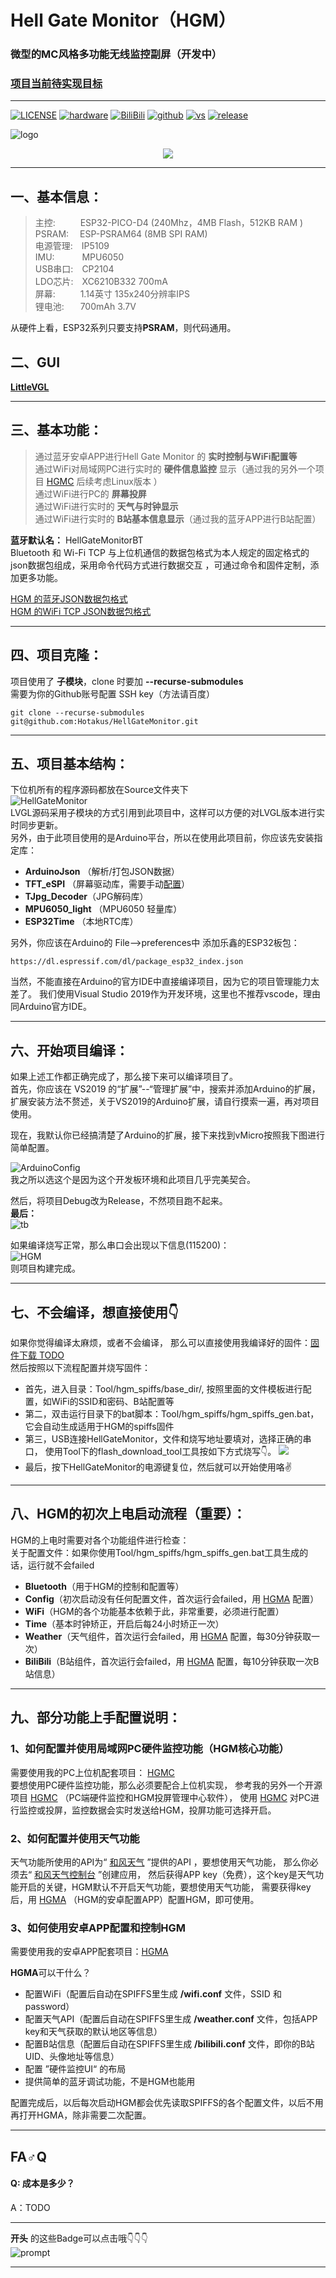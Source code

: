 # Hell Gate Monitor（HGM）
### 微型的MC风格多功能无线监控副屏（开发中）  

### [项目当前待实现目标](https://github.com/Hotakus/HellGateMonitor/issues/3)

---

[![LICENSE](https://img.shields.io/github/license/Hotakus/HellGateMonitor?label=LICENSE&logo=GNU&style=flat-square)](./LICENSE)
[![hardware](https://img.shields.io/badge/Kicad-硬件原理图-yellow?style=flat-square&logo=Files)](Hardware)
[![BiliBili](https://img.shields.io/badge/BiliBili-视频介绍-blue?style=flat-square&logo=Bilibili)](https://space.bilibili.com/341974201)
[![github](https://img.shields.io/badge/GitHub-我的主页-teal?style=flat-square&logo=Github)](https://visualstudio.microsoft.com/zh-hans/vs/)
[![vs](https://img.shields.io/badge/IDE-VisualStudio-blueviolet?style=flat-square&logo=VisualStudio)](https://visualstudio.microsoft.com/zh-hans/vs/)
[![release](https://img.shields.io/github/v/release/Hotakus/HellGateMonitor?include_prereleases&logo=F&style=flat-square)](https://github.com/Hotakus/HellGateMonitor/releases)

![logo](GuideImage/HellGateMonitor.png)  

<div align=center>
    <img src="GuideImage/HellGateMonitor.png"/>
</div>

---

## 一、基本信息：

> 主控: &emsp; &emsp; ESP32-PICO-D4 (240Mhz，4MB Flash，512KB RAM )  
> PSRAM: &emsp;ESP-PSRAM64 (8MB SPI RAM)   
> 电源管理:&emsp;IP5109  
> IMU: &emsp; &emsp; &nbsp;MPU6050  
> USB串口:&emsp;CP2104    
> LDO芯片:&emsp;XC6210B332 700mA   
> 屏幕: &emsp; &emsp; 1.14英寸 135x240分辨率IPS  
> 锂电池:&emsp; &nbsp; 700mAh 3.7V  
>   
从硬件上看，ESP32系列只要支持**PSRAM**，则代码通用。 

## 二、GUI
[**LittleVGL**](https://github.com/lvgl/lvgl)

---
## 三、基本功能：
>通过蓝牙安卓APP进行Hell Gate Monitor 的 __实时控制与WiFi配置等__  
>通过WiFi对局域网PC进行实时的 __硬件信息监控__ 显示（通过我的另外一个项目 
> [HGMC](https://github.com/Hotakus/HGMC) 后续考虑Linux版本
> ）  
>通过WiFi进行PC的 __屏幕投屏__  
>通过WiFi进行实时的 __天气与时钟显示__  
>通过WiFi进行实时的 __B站基本信息显示__（通过我的蓝牙APP进行B站配置）  

__蓝牙默认名：__ HellGateMonitorBT  
Bluetooth 和 Wi-Fi TCP 与上位机通信的数据包格式为本人规定的固定格式的json数据包组成，采用命令代码方式进行数据交互
，可通过命令和固件定制，添加更多功能。  

[HGM 的蓝牙JSON数据包格式](./Source/HgmApp/HgmBT/README.md)  
[HGM 的WiFi TCP JSON数据包格式](./Source/HgmApp/HgmWiFi/HgmTCP/README.md)

---

## 四、项目克隆：
项目使用了 __子模块__，clone 时要加 __--recurse-submodules__  
需要为你的Github账号配置 SSH key（方法请百度）
```shell
git clone --recurse-submodules git@github.com:Hotakus/HellGateMonitor.git
```

---

## 五、项目基本结构：
下位机所有的程序源码都放在Source文件夹下  
![HellGateMonitor](GuideImage/SourceStruct.png)  
LVGL源码采用子模块的方式引用到此项目中，这样可以方便的对LVGL版本进行实时同步更新。  
另外，由于此项目使用的是Arduino平台，所以在使用此项目前，你应该先安装指定库：
* **ArduinoJson** （解析/打包JSON数据）
* **TFT_eSPI** （屏幕驱动库，需要手动[配置]()）
* **TJpg_Decoder**（JPG解码库）
* **MPU6050_light** （MPU6050 轻量库）  
* **ESP32Time** （本地RTC库）  

另外，你应该在Arduino的 File-->preferences中 添加乐鑫的ESP32板包：
```shell
https://dl.espressif.com/dl/package_esp32_index.json
```

当然，不能直接在Arduino的官方IDE中直接编译项目，因为它的项目管理能力太差了。
我们使用Visual Studio 2019作为开发环境，这里也不推荐vscode，理由同Arduino官方IDE。

---

## 六、开始项目编译：
如果上述工作都正确完成了，那么接下来可以编译项目了。  
首先，你应该在 VS2019 的“扩展”--“管理扩展”中，搜索并添加Arduino的扩展，
扩展安装方法不赘述，关于VS2019的Arduino扩展，请自行摸索一遍，再对项目使用。

现在，我默认你已经搞清楚了Arduino的扩展，接下来找到vMicro按照我下图进行简单配置。

![ArduinoConfig](GuideImage/ArduinoConfig.png)  
我之所以选这个是因为这个开发板环境和此项目几乎完美契合。

然后，将项目Debug改为Release，不然项目跑不起来。  
__最后：__  
![tb](GuideImage/tb.png)

如果编译烧写正常，那么串口会出现以下信息(115200)：  
![HGM](GuideImage/HGM.png)  
则项目构建完成。

---

## 七、不会编译，想直接使用👇
如果你觉得编译太麻烦，或者不会编译，
那么可以直接使用我编译好的固件：[固件下载 TODO]()  
然后按照以下流程配置并烧写固件：
- 首先，进入目录：Tool/hgm_spiffs/base_dir/, 按照里面的文件模板进行配置，如WiFi的SSID和密码、B站配置等
- 第二，双击运行目录下的bat脚本：Tool/hgm_spiffs/hgm_spiffs_gen.bat，它会自动生成适用于HGM的spiffs固件
- 第三，USB连接HellGateMonitor，文件和烧写地址要填对，选择正确的串口，
使用Tool下的flash_download_tool工具按如下方式烧写👇。
![](GuideImage/program.png)
- 最后，按下HellGateMonitor的电源键复位，然后就可以开始使用咯✌

---

## 八、HGM的初次上电启动流程（重要）：
HGM的上电时需要对各个功能组件进行检查：  
关于配置文件：如果你使用Tool/hgm_spiffs/hgm_spiffs_gen.bat工具生成的话，运行就不会failed

- **Bluetooth**（用于HGM的控制和配置等）
- **Config**（初次启动没有任何配置文件，首次运行会failed，用 [HGMA](https://github.com/Hotakus/HGMA) 配置）
- **WiFi**（HGM的各个功能基本依赖于此，非常重要，必须进行配置）
- **Time**（基本时钟矫正，开启后每24小时矫正一次）
- **Weather**（天气组件，首次运行会failed，用 [HGMA](https://github.com/Hotakus/HGMA) 配置，每30分钟获取一次）
- **BiliBili**（B站组件，首次运行会failed，用 [HGMA](https://github.com/Hotakus/HGMA) 配置，每10分钟获取一次B站信息）



---

## 九、部分功能上手配置说明：
### 1、如何配置并使用局域网PC硬件监控功能（HGM核心功能）
需要使用我的PC上位机配套项目： [HGMC](https://github.com/Hotakus/HGMC)    
要想使用PC硬件监控功能，那么必须要配合上位机实现，
参考我的另外一个开源项目 [HGMC](https://github.com/Hotakus/HGMC) （PC端硬件监控和HGM投屏管理中心软件），
使用 [HGMC](https://github.com/Hotakus/HGMC) 对PC进行监控或投屏，监控数据会实时发送给HGM，投屏功能可选择开启。

### 2、如何配置并使用天气功能
天气功能所使用的API为“ [和风天气](https://id.qweather.com) ”提供的API
，要想使用天气功能，
那么你必须去“ [和风天气控制台](https://id.qweather.com/#/login?redirect=https%3A%2F%2Fconsole.qweather.com) ”创建应用，
然后获得APP key（免费），这个key是天气功能开启的关键，HGM默认不开启天气功能，要想使用天气功能，
需要获得key后，用 [HGMA](https://github.com/Hotakus/HGMA) （HGM的安卓配置APP）配置HGM，即可使用。

### 3、如何使用安卓APP配置和控制HGM
需要使用我的安卓APP配套项目：[HGMA](https://github.com/Hotakus/HGMA)   

**HGMA**可以干什么？
* 配置WiFi（配置后自动在SPIFFS里生成 **/wifi.conf** 文件，SSID 和 password）
* 配置天气API（配置后自动在SPIFFS里生成 **/weather.conf** 文件，包括APP key和天气获取的默认地区等信息）
* 配置B站信息（配置后自动在SPIFFS里生成 **/bilibili.conf** 文件，即你的B站UID、头像地址等信息）
* 配置 ”硬件监控UI“ 的布局
* 提供简单的蓝牙调试功能，不是HGM也能用

配置完成后，以后每次启动HGM都会优先读取SPIFFS的各个配置文件，以后不用再打开HGMA，除非需要二次配置。

---

## FA♂Q
#### Q: 成本是多少？
A：TODO



---

**开头** 的这些Badge可以点击哦👇👇👇    
![prompt](GuideImage/prompt.png)

---

<br>
<br>
<br>
<br>
<br>
<br>
<br>
<br>
<br>
<br>
<br>
<br>
<br>
